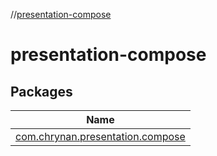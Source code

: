 //[presentation-compose](index.md)

# presentation-compose

## Packages

| Name |
|---|
| [com.chrynan.presentation.compose](presentation-compose/com.chrynan.presentation.compose/index.md) |
